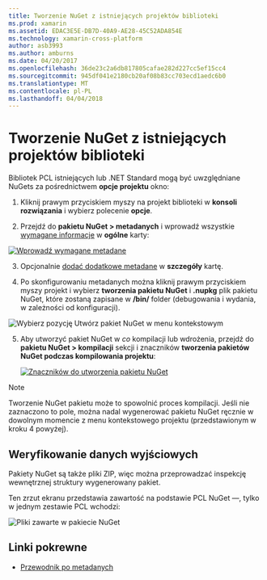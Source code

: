 ```yaml
---
title: Tworzenie NuGet z istniejących projektów biblioteki
ms.prod: xamarin
ms.assetid: EDAC3E5E-DB7D-40A9-AE28-45C52ADA854E
ms.technology: xamarin-cross-platform
author: asb3993
ms.author: amburns
ms.date: 04/20/2017
ms.openlocfilehash: 36de23c2a6db817805cafae282d227cc5ef15cc4
ms.sourcegitcommit: 945df041e2180cb20af08b83cc703ecd1aedc6b0
ms.translationtype: MT
ms.contentlocale: pl-PL
ms.lasthandoff: 04/04/2018
---
```

# <a name="creating-a-nuget-from-existing-library-projects"></a>Tworzenie NuGet z istniejących projektów biblioteki

Bibliotek PCL istniejących lub .NET Standard mogą być uwzględniane NuGets za pośrednictwem **opcje projektu** okno:

1. Kliknij prawym przyciskiem myszy na projekt biblioteki w **konsoli rozwiązania** i wybierz polecenie **opcje**.

2. Przejdź do **pakietu NuGet > metadanych** i wprowadź wszystkie [wymagane informacje](~/cross-platform/app-fundamentals/nuget-multiplatform-libraries/metadata.md) w **ogólne** karty:

  [![](existing-library-images/existing-metadata-sml.png "Wprowadź wymagane metadane")](existing-library-images/existing-metadata.png#lightbox)

3. Opcjonalnie [dodać dodatkowe metadane](~/cross-platform/app-fundamentals/nuget-multiplatform-libraries/metadata.md) w **szczegóły** kartę.

4. Po skonfigurowaniu metadanych można kliknij prawym przyciskiem myszy projekt i wybierz **tworzenia pakietu NuGet** i **.nupkg** plik pakietu NuGet, które zostaną zapisane w **/bin/** folder (debugowania i wydania, w zależności od konfiguracji).

  ![](existing-library-images/create-nuget-package.png "Wybierz pozycję Utwórz pakiet NuGet w menu kontekstowym")

5. Aby utworzyć pakiet NuGet w _co_ kompilacji lub wdrożenia, przejdź do **pakietu NuGet > kompilacji** sekcji i znaczników **tworzenia pakietów NuGet podczas kompilowania projektu**:

    [![](existing-library-images/existing-tickbox-sml.png "Znaczników do utworzenia pakietu NuGet")](existing-library-images/existing-tickbox.png#lightbox)

> [!NOTE]
> Tworzenie NuGet pakietu może to spowolnić proces kompilacji. Jeśli nie zaznaczono to pole, można nadal wygenerować pakietu NuGet ręcznie w dowolnym momencie z menu kontekstowego projektu (przedstawionym w kroku 4 powyżej).

## <a name="verifying-the-output"></a>Weryfikowanie danych wyjściowych

Pakiety NuGet są także pliki ZIP, więc można przeprowadzać inspekcję wewnętrznej struktury wygenerowany pakiet.

Ten zrzut ekranu przedstawia zawartość na podstawie PCL NuGet —, tylko w jednym zestawie PCL wchodzi:

![](existing-library-images/nuget-output.png "Pliki zawarte w pakiecie NuGet")


## <a name="related-links"></a>Linki pokrewne

- [Przewodnik po metadanych](~/cross-platform/app-fundamentals/nuget-multiplatform-libraries/metadata.md)
